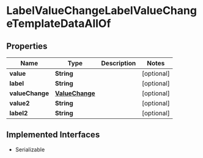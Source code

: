 

# LabelValueChangeLabelValueChangeTemplateDataAllOf


## Properties

Name | Type | Description | Notes
------------ | ------------- | ------------- | -------------
**value** | **String** |  |  [optional]
**label** | **String** |  |  [optional]
**valueChange** | [**ValueChange**](ValueChange.md) |  |  [optional]
**value2** | **String** |  |  [optional]
**label2** | **String** |  |  [optional]


## Implemented Interfaces

* Serializable


